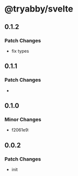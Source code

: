 # @tryabby/svelte

## 0.1.2

### Patch Changes

- fix types

## 0.1.1

### Patch Changes

-

## 0.1.0

### Minor Changes

- f2061e9:

## 0.0.2

### Patch Changes

- init
